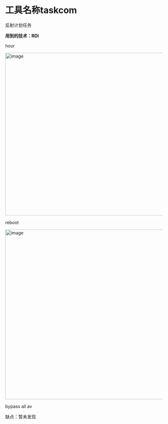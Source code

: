 # 工具名称taskcom
反射计划任务


**用到的技术：RDI**


hour


<img width="519" alt="image" src="https://github.com/Justice-Wayne/taskcom/assets/88639842/5ee10103-801f-41c5-a9e9-fadb94af7956">


reboot

<img width="542" alt="image" src="https://github.com/Justice-Wayne/taskcom/assets/88639842/ad548d4a-e620-4ba9-98fb-5080f915178c">








bypass all av

缺点：暂未发现






